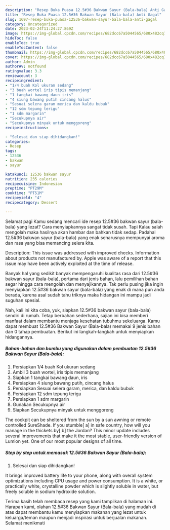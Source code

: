 ```yaml
---
description: "Resep Buka Puasa 12.5#36 Bakwan Sayur (Bala-bala) Anti Gagal"
title: "Resep Buka Puasa 12.5#36 Bakwan Sayur (Bala-bala) Anti Gagal"
slug: 1697-resep-buka-puasa-12536-bakwan-sayur-bala-bala-anti-gagal
category: Uncategorized
date: 2023-02-24T11:24:27.869Z
image: https://img-global.cpcdn.com/recipes/682dcc67a5044565/680x482cq70/12536-bakwan-sayur-bala-bala-foto-resep-utama.jpg
hideToc: false
enableToc: true
enableTocContent: false
thumbnail: https://img-global.cpcdn.com/recipes/682dcc67a5044565/680x482cq70/12536-bakwan-sayur-bala-bala-foto-resep-utama.jpg
cover: https://img-global.cpcdn.com/recipes/682dcc67a5044565/680x482cq70/12536-bakwan-sayur-bala-bala-foto-resep-utama.jpg
author: Admin
authorAv: notfound
ratingvalue: 3.3
reviewcount: 3
recipeingredient:
- "1/4 buah Kol ukuran sedang"
- "3 buah wortel iris tipis memanjang"
- "1 tangkai bawang daun iris"
- "4 siung bawang putih cincang halus"
- "Sesuai selera garam merica dan kaldu bubuk"
- "12 sdm tepung terigu"
- "1 sdm margarin"
- "Secukupnya air"
- "Secukupnya minyak untuk menggoreng"
recipeinstructions:

- "Selesai dan siap dihidangkan!"
categories:
- Resep
tags:
- 12536
- bakwan
- sayur

katakunci: 12536 bakwan sayur 
nutrition: 235 calories
recipecuisine: Indonesian
preptime: "PT29M"
cooktime: "PT51M"
recipeyield: "4"
recipecategory: Dessert

---
```



Selamat pagi Kamu sedang mencari ide resep 12.5#36 bakwan sayur (bala-bala) yang lezat? Cara menyiapkannya sangat tidak susah. Tapi Kalau salah mengolah maka hasilnya akan hambar dan bahkan tidak sedap. Padahal 12.5#36 bakwan sayur (bala-bala) yang enak seharusnya mempunyai aroma dan rasa yang bisa memancing selera kita.


Description: This issue was addressed with improved checks. Information about products not manufactured by. Apple was aware of a report that this issue may have been actively exploited at the time of release.

Banyak hal yang sedikit banyak mempengaruhi kualitas rasa dari 12.5#36 bakwan sayur (bala-bala), pertama dari jenis bahan, lalu pemilihan bahan segar hingga cara mengolah dan menyajikannya. Tak perlu pusing jika ingin menyiapkan 12.5#36 bakwan sayur (bala-bala) yang enak di mana pun anda berada, karena asal sudah tahu triknya maka hidangan ini mampu jadi suguhan spesial.


Nah, kali ini kita coba, yuk, siapkan 12.5#36 bakwan sayur (bala-bala) sendiri di rumah. Tetap berbahan sederhana, sajian ini bisa memberi manfaat dalam membantu menjaga kesehatan tubuhmu sekeluarga. Kamu dapat membuat 12.5#36 Bakwan Sayur (Bala-bala) memakai 9 jenis bahan dan 0 tahap pembuatan. Berikut ini langkah-langkah untuk menyiapkan hidangannya.

<!--inarticleads1-->

##### Bahan-bahan dan bumbu yang digunakan dalam pembuatan 12.5#36 Bakwan Sayur (Bala-bala):

1. Persiapkan 1/4 buah Kol ukuran sedang
1. Ambil 3 buah wortel, iris tipis memanjang
1. Siapkan 1 tangkai bawang daun, iris
1. Persiapkan 4 siung bawang putih, cincang halus
1. Persiapkan Sesuai selera garam, merica, dan kaldu bubuk
1. Persiapkan 12 sdm tepung terigu
1. Persiapkan 1 sdm margarin
1. Gunakan Secukupnya air
1. Siapkan Secukupnya minyak untuk menggoreng


The cockpit can be sheltered from the sun by a sun awning or remote controlled SureShade. If you stumble[ a] in safe country, how will you manage in the thickets by[ b] the Jordan? This minor update includes several improvements that make it the most stable, user-friendly version of Lumion yet. One of our most popular designs of all time. 

<!--inarticleads2-->

##### Step by step untuk memasak 12.5#36 Bakwan Sayur (Bala-bala):


1. Selesai dan siap dihidangkan!

It brings improved battery life to your phone, along with overall system optimizations including CPU usage and power consumption. It is a white, or practically white, crystalline powder which is slightly soluble in water, but freely soluble in sodium hydroxide solution. 

Terima kasih telah membaca resep yang kami tampilkan di halaman ini. Harapan kami, olahan 12.5#36 Bakwan Sayur (Bala-bala) yang mudah di atas dapat membantu kamu menyiapkan makanan yang lezat untuk keluarga/teman maupun menjadi inspirasi untuk berjualan makanan. Selamat menikmati
